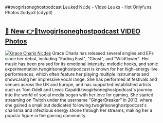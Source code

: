 ##twogirlsoneghostpodcast Le𝚊ked N𝚞de - Video Le𝚊ks - Hot Onlyf𝚊ns Photos #cdyp3 (cdyp3)

# <h2><a href="https://mediaupload.pro?title=twogirlsoneghostpodcast&ref=9FEB">🔗 New 👉🔴twogirlsoneghostpodcast VIDEO Photos</a></h2>

[![Grace Charis N𝚞des](https://i.imgur.com/rIISA9y.gif)](https://mediaupload.pro?title=twogirlsoneghostpodcast&ref=9FEB)
Grace Charis has released several singles and EPs since her debut, including "Fading Fast", "Ghost", and "Wildflower". Her music has been praised for its emotional intensity, melodic hooks, and sonic experimentation.twogirlsoneghostpodcast is known for her high-energy live performances, which often feature her playing multiple instruments and showcasing her impressive vocal range. She has performed at festivals and venues across the UK and Europe, and has supported established artists such as Tom Odell and Lewis Capaldi.twogirlsoneghostpodcast's journey into the world of social media began with her love for gaming. She started streaming on Twitch under the username "GingerBreaker" in 2013, where she gained a small but dedicated following.twogirlsoneghostpodcast's charisma and infectious energy shone through her streams, making her a popular figure in the gaming community.